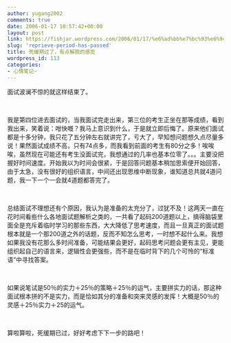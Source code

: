 ```yaml
---
author: yugang2002
comments: true
date: 2006-01-17 10:57:42+00:00
layout: post
link: https://fishjar.wordpress.com/2006/01/17/%e6%ad%bb%e7%bc%93%e6%9c%9f%e8%bf%87%e4%ba%86%ef%bc%8c%e6%9c%89%e7%82%b9%e8%a7%a3%e8%84%b1%e7%9a%84%e6%84%9f%e8%a7%89/
slug: 'reprieve-period-has-passed'
title: 死缓期过了，有点解脱的感觉
wordpress_id: 113
categories:
- 心情笔记~
---
```


面试波澜不惊的就这样结束了。




 




我是第四位进去面试的，当我面试完走出来，第三位的考生正坐在那等成绩，看到我出来，笑着说：咁快嘅？我马上意识到什么，于是就立即后悔了。原来他们面试都是十多分钟，我只花了五分钟左右就讲完了，亏大了，早知想问题想久点尽量多说！果然面试成绩不高，只有74点多，而我看到前面的考生有80分之多！唉唉唉，虽然现在可能还有考生没面试完，我想通过的几率也基本位零了。。。主要没把握好时间速度。开始我以为时间会很紧，于是回答问题基本稍加思索便开始回答，由于太急，没有很好的组织语言，中间还出现思维中断现象，谁知道总共就4道问题，我一下一个一会就4道题都答完了。




 




总结面试不理想还有个原因，我认为是准备的太充分了，过犹不及！这两天一直在花时间看些什么各地面试题解析之类的，一共看了起码200道题以上，搞得脑袋里面全是充斥着临时学习的那些东西，大大降低了思考速度，而且一旦真正的面试题根本就是一个那200道之外的话题，反而不知怎么思考，一时想不起什么来。我想如果我没有花那么多时间准备，可能结果会更好，起码思考问题会更有主见，更能组织起自己的语言来，逻辑性会更强些，而不是在临时背下的几个可怜的“标准语”中寻找答案。




 




如果说笔试是50％的实力＋25％的策略＋25％的运气，主要拼实力的话，那这种面试根本拼的不是实力，而是恰如其分的准备和突来灵感的发挥！大概是50％的灵感＋25％实力＋25的运气。




 




算啦算啦，死缓期已过，好好考虑下下一步的路吧！
